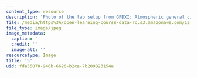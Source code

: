 ```yaml
---
content_type: resource
description: 'Photo of the lab setup from GFDXI: Atmospheric general circulation.'
file: /media/https%3A/open-learning-course-data-rc.s3.amazonaws.com/12-003-atmosphere-ocean-and-climate-dynamics-fall-2008/fda55870946b6626b2ca7b209823154a_5.jpg
file_type: image/jpeg
image_metadata:
  caption: ''
  credit: ''
  image-alt: ''
resourcetype: Image
title: '5'
uid: fda55870-946b-6626-b2ca-7b209823154a
---
```

